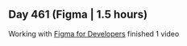 ## Day 461 (Figma | 1.5 hours)

Working with [Figma for Developers](https://frontendmasters.com/courses/figma/)
finished 1 video

